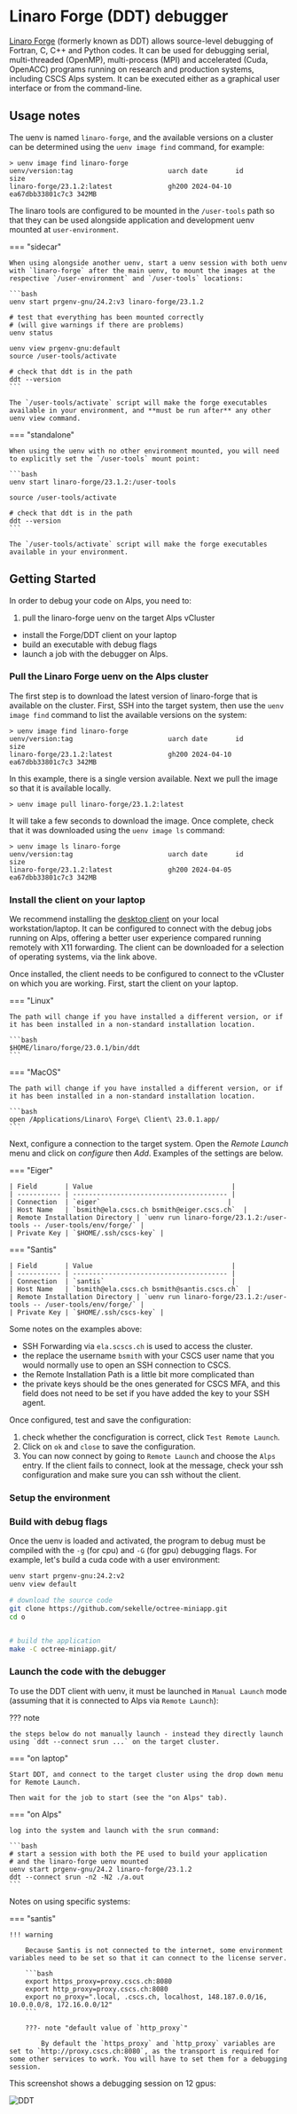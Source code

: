 # Linaro Forge (DDT) debugger

[Linaro Forge](https://www.linaroforge.com/downloadForge) (formerly known as DDT) allows source-level debugging of Fortran,
C, C++ and Python codes. It can be used for debugging serial, multi-threaded
(OpenMP), multi-process (MPI) and accelerated (Cuda, OpenACC) programs running
on research and production systems, including CSCS Alps system. It can be
executed either as a graphical user interface or from the command-line.

## Usage notes

The uenv is named `linaro-forge`, and the available versions on a cluster can be determined using the `uenv image find` command, for example:
```
> uenv image find linaro-forge
uenv/version:tag                        uarch date       id               size
linaro-forge/23.1.2:latest              gh200 2024-04-10 ea67dbb33801c7c3 342MB
```


The linaro tools are configured to be mounted in the `/user-tools` path so that they can be used alongside application and development uenv mounted at `user-environment`.

=== "sidecar"

    When using alongside another uenv, start a uenv session with both uenv with `linaro-forge` after the main uenv, to mount the images at the respective `/user-environment` and `/user-tools` locations:

    ```bash
    uenv start prgenv-gnu/24.2:v3 linaro-forge/23.1.2

    # test that everything has been mounted correctly
    # (will give warnings if there are problems)
    uenv status

    uenv view prgenv-gnu:default
    source /user-tools/activate

    # check that ddt is in the path
    ddt --version
    ```

    The `/user-tools/activate` script will make the forge executables available in your environment, and **must be run after** any other uenv view command.

=== "standalone"

    When using the uenv with no other environment mounted, you will need to explicitly set the `/user-tools` mount point:

    ```bash
    uenv start linaro-forge/23.1.2:/user-tools

    source /user-tools/activate

    # check that ddt is in the path
    ddt --version
    ```

    The `/user-tools/activate` script will make the forge executables available in your environment.

## Getting Started

In order to debug your code on Alps, you need to:

1. pull the linaro-forge uenv on the target Alps vCluster
- install the Forge/DDT client on your laptop
- build an executable with debug flags
- launch a job with the debugger on Alps.

### Pull the Linaro Forge uenv on the Alps cluster

The first step is to download the latest version of linaro-forge that is available on the cluster.
First, SSH into the target system, then use the `uenv image find` command to list the available versions on the system:

```
> uenv image find linaro-forge
uenv/version:tag                        uarch date       id               size
linaro-forge/23.1.2:latest              gh200 2024-04-10 ea67dbb33801c7c3 342MB
```

In this example, there is a single version available. Next we pull the image so that it is available locally.
```
> uenv image pull linaro-forge/23.1.2:latest
```

It will take a few seconds to download the image. Once complete, check that it was downloaded using the `uenv image ls` command:

```
> uenv image ls linaro-forge
uenv/version:tag                        uarch date       id               size
linaro-forge/23.1.2:latest              gh200 2024-04-05 ea67dbb33801c7c3 342MB
```

### Install the client on your laptop

We recommend installing the [desktop client](https://www.linaroforge.com/downloadForge) on your local workstation/laptop.
It can be configured to connect with the debug jobs running on Alps, offering a better user experience compared running remotely with X11 forwarding.
The client can be downloaded for a selection of operating systems, via the link above.

Once installed, the client needs to be configured to connect to the vCluster on which you are working.
First, start the client on your laptop.

=== "Linux"

    The path will change if you have installed a different version, or if it has been installed in a non-standard installation location.

    ```bash
    $HOME/linaro/forge/23.0.1/bin/ddt
    ```

=== "MacOS"

    The path will change if you have installed a different version, or if it has been installed in a non-standard installation location.

    ```bash
    open /Applications/Linaro\ Forge\ Client\ 23.0.1.app/
    ```

Next, configure a connection to the target system.
Open the *Remote Launch* menu and click on *configure* then *Add*. Examples of the settings are below.

=== "Eiger"

    | Field       | Value                                   |
    | ----------- | --------------------------------------- |
    | Connection  | `eiger`                                |
    | Host Name   | `bsmith@ela.cscs.ch bsmith@eiger.cscs.ch`  |
    | Remote Installation Directory | `uenv run linaro-forge/23.1.2:/user-tools -- /user-tools/env/forge/` |
    | Private Key | `$HOME/.ssh/cscs-key` |

=== "Santis"

    | Field       | Value                                   |
    | ----------- | --------------------------------------- |
    | Connection  | `santis`                                |
    | Host Name   | `bsmith@ela.cscs.ch bsmith@santis.cscs.ch`  |
    | Remote Installation Directory | `uenv run linaro-forge/23.1.2:/user-tools -- /user-tools/env/forge/` |
    | Private Key | `$HOME/.ssh/cscs-key` |


Some notes on the examples above:

* SSH Forwarding via `ela.scscs.ch` is used to access the cluster.
* the replace the username `bsmith` with your CSCS user name that you would normally use to open an SSH connection to CSCS.
* the Remote Installation Path is a little bit more complicated than
* the private keys should be the ones generated for CSCS MFA, and this field does not need to be set if you have added the key to your SSH agent.

Once configured, test and save the configuration:

1. check whether the concfiguration is correct, click `Test Remote Launch`.
2. Click on `ok` and `close` to save the configuration.
3. You can now connect by going to `Remote Launch` and choose the `Alps` entry. If the client fails to connect, look at the message, check your ssh configuration and make sure you can ssh without the client.

### Setup the environment

### Build with debug flags

Once the uenv is loaded and activated, the program to debug must be compiled with the `-g` (for cpu) and `-G` (for gpu) debugging flags. For example, let's build a cuda code with  a user environment:

```bash
uenv start prgenv-gnu:24.2:v2
uenv view default

# download the source code
git clone https://github.com/sekelle/octree-miniapp.git
cd o


# build the application
make -C octree-miniapp.git/
```

### Launch the code with the debugger

To use the DDT client with uenv, it must be launched in `Manual Launch` mode (assuming that it is connected to Alps via `Remote Launch`):

??? note

    the steps below do not manually launch - instead they directly launch using `ddt --connect srun ...` on the target cluster.

=== "on laptop"

    Start DDT, and connect to the target cluster using the drop down menu for Remote Launch.

    Then wait for the job to start (see the "on Alps" tab).

=== "on Alps"

    log into the system and launch with the srun command:

    ```bash
    # start a session with both the PE used to build your application
    # and the linaro-forge uenv mounted
    uenv start prgenv-gnu/24.2 linaro-forge/23.1.2
    ddt --connect srun -n2 -N2 ./a.out
    ```

Notes on using specific systems:

=== "santis"

    !!! warning

        Because Santis is not connected to the internet, some environment variables need to be set so that it can connect to the license server.

        ```bash
        export https_proxy=proxy.cscs.ch:8080
        export http_proxy=proxy.cscs.ch:8080
        export no_proxy=".local, .cscs.ch, localhost, 148.187.0.0/16, 10.0.0.0/8, 172.16.0.0/12"
        ```

        ???- note "default value of `http_proxy`"

            By default the `https_proxy` and `http_proxy` variables are set to `http://proxy.cscs.ch:8080`, as the transport is required for some other services to work. You will have to set them for a debugging session.

This screenshot shows a debugging session on 12 gpus:

![DDT](https://raw.githubusercontent.com/jgphpc/octree-miniapp/ddt/img/ddt.png)

